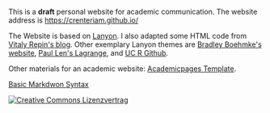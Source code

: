 
This is a **draft** personal website for academic communication. The website address is https://crenteriam.github.io/

The Website is based on [Lanyon](http://lanyon.getpoole.com/). I also adapted some HTML code from [Vitaly Repin's blog](https://github.com/vitalyrepin/vrepinblog). Other exemplary Lanyon themes are [Bradley Boehmke's website](http://bradleyboehmke.github.io/), [Paul Len's Lagrange](https://lenpaul.github.io/Lagrange/menu/about.html), and [UC R Github](https://github.com/uc-r/uc-r.github.io).

Other materials for an academic website: [Academicpages Template](https://academicpages.github.io/).

[Basic Markdwon Syntax](https://help.github.com/articles/basic-writing-and-formatting-syntax/)

[![Creative Commons Lizenzvertrag](https://i.creativecommons.org/l/by-sa/4.0/88x31.png)](http://creativecommons.org/licenses/by-sa/4.0/) 
